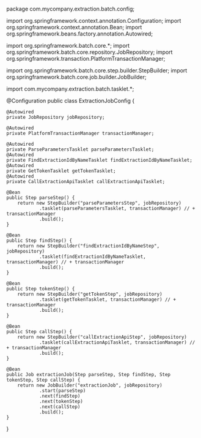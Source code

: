 package com.mycompany.extraction.batch.config;

import org.springframework.context.annotation.Configuration;
import org.springframework.context.annotation.Bean;
import org.springframework.beans.factory.annotation.Autowired;

import org.springframework.batch.core.*;
import org.springframework.batch.core.repository.JobRepository;
import org.springframework.transaction.PlatformTransactionManager;

import org.springframework.batch.core.step.builder.StepBuilder;
import org.springframework.batch.core.job.builder.JobBuilder;

import com.mycompany.extraction.batch.tasklet.*;

@Configuration
public class ExtractionJobConfig {

    @Autowired
    private JobRepository jobRepository;

    @Autowired
    private PlatformTransactionManager transactionManager;

    @Autowired
    private ParseParametersTasklet parseParametersTasklet;
    @Autowired
    private FindExtractionIdByNameTasklet findExtractionIdByNameTasklet;
    @Autowired
    private GetTokenTasklet getTokenTasklet;
    @Autowired
    private CallExtractionApiTasklet callExtractionApiTasklet;

    @Bean
    public Step parseStep() {
        return new StepBuilder("parseParametersStep", jobRepository)
                .tasklet(parseParametersTasklet, transactionManager) // + transactionManager
                .build();
    }

    @Bean
    public Step findStep() {
        return new StepBuilder("findExtractionIdByNameStep", jobRepository)
                .tasklet(findExtractionIdByNameTasklet, transactionManager) // + transactionManager
                .build();
    }

    @Bean
    public Step tokenStep() {
        return new StepBuilder("getTokenStep", jobRepository)
                .tasklet(getTokenTasklet, transactionManager) // + transactionManager
                .build();
    }

    @Bean
    public Step callStep() {
        return new StepBuilder("callExtractionApiStep", jobRepository)
                .tasklet(callExtractionApiTasklet, transactionManager) // + transactionManager
                .build();
    }

    @Bean
    public Job extractionJob(Step parseStep, Step findStep, Step tokenStep, Step callStep) {
        return new JobBuilder("extractionJob", jobRepository)
                .start(parseStep)
                .next(findStep)
                .next(tokenStep)
                .next(callStep)
                .build();
    }
}
